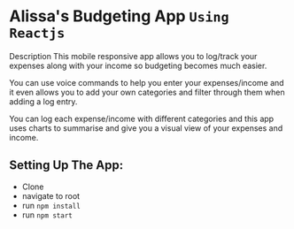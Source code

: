 # Alissa's Budgeting App ``Using Reactjs``

Description
This mobile responsive app allows you to log/track your expenses along with your income so budgeting becomes much easier. 

You can use voice commands to help you enter your expenses/income and it even allows you to add your own categories and filter through them when adding a log entry.

You can log each expense/income with different categories and this app uses charts to summarise and give you a visual view of your expenses and income.  



## Setting Up The App:

- Clone
- navigate to root
- run `npm install`
- run `npm start`
